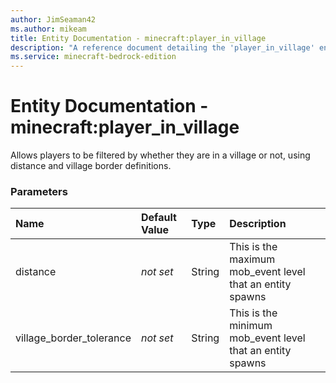 ```yaml
---
author: JimSeaman42
ms.author: mikeam
title: Entity Documentation - minecraft:player_in_village
description: "A reference document detailing the 'player_in_village' entity filter"
ms.service: minecraft-bedrock-edition
---
```


# Entity Documentation - minecraft:player_in_village

Allows players to be filtered by whether they are in a village or not, using distance and village border definitions.

### Parameters

|Name |Default Value|Type |Description |
|:-----------|:-----------|:-----------|:-----------|
| distance |*not set*|String | This is the maximum mob_event level that an entity spawns |
| village_border_tolerance|*not set* |String | This is the minimum mob_event level that an entity spawns |
